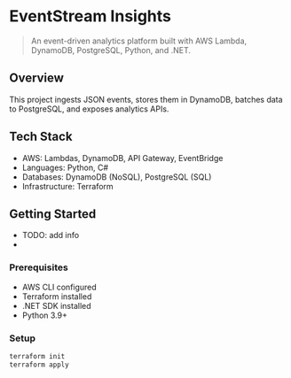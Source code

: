 ﻿# EventStream Insights

> An event-driven analytics platform built with AWS Lambda, DynamoDB, PostgreSQL, Python, and .NET.

## Overview

This project ingests JSON events, stores them in DynamoDB, batches data to PostgreSQL, and exposes analytics APIs.

## Tech Stack

- AWS: Lambdas, DynamoDB, API Gateway, EventBridge
- Languages: Python, C#
- Databases: DynamoDB (NoSQL), PostgreSQL (SQL)
- Infrastructure: Terraform

## Getting Started
- TODO: add info
- 
### Prerequisites

- AWS CLI configured
- Terraform installed
- .NET SDK installed
- Python 3.9+

### Setup

```bash
terraform init
terraform apply
